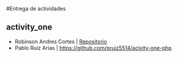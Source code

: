 #Entrega de actividades

## activity_one
- Robinson Andres Cortes | [Repositorio](URL_del_repo)
- Pablo Ruiz Arias | https://github.com/pruiz5514/acivity-one-php
